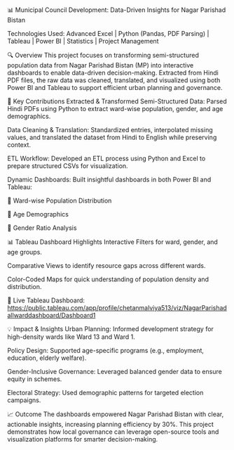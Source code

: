 📊 Municipal Council Development: Data-Driven Insights for Nagar Parishad Bistan

Technologies Used: Advanced Excel | Python (Pandas, PDF Parsing) | Tableau | Power BI | Statistics | Project Management

🔍 Overview
This project focuses on transforming semi-structured population data from Nagar Parishad Bistan (MP) into interactive dashboards to enable data-driven decision-making. Extracted from Hindi PDF files, the raw data was cleaned, translated, and visualized using both Power BI and Tableau to support efficient urban planning and governance.

📌 Key Contributions
Extracted & Transformed Semi-Structured Data: Parsed Hindi PDFs using Python to extract ward-wise population, gender, and age demographics.

Data Cleaning & Translation: Standardized entries, interpolated missing values, and translated the dataset from Hindi to English while preserving context.

ETL Workflow: Developed an ETL process using Python and Excel to prepare structured CSVs for visualization.

Dynamic Dashboards: Built insightful dashboards in both Power BI and Tableau:

📍 Ward-wise Population Distribution

👥 Age Demographics

🚻 Gender Ratio Analysis

📊 Tableau Dashboard Highlights
Interactive Filters for ward, gender, and age groups.

Comparative Views to identify resource gaps across different wards.

Color-Coded Maps for quick understanding of population density and distribution.

🔗 Live Tableau Dashboard: https://public.tableau.com/app/profile/chetanmalviya513/viz/NagarParishadallwarddashboard/Dashboard1

💡 Impact & Insights
Urban Planning: Informed development strategy for high-density wards like Ward 13 and Ward 1.

Policy Design: Supported age-specific programs (e.g., employment, education, elderly welfare).

Gender-Inclusive Governance: Leveraged balanced gender data to ensure equity in schemes.

Electoral Strategy: Used demographic patterns for targeted election campaigns.

📈 Outcome
The dashboards empowered Nagar Parishad Bistan with clear, actionable insights, increasing planning efficiency by 30%. This project demonstrates how local governance can leverage open-source tools and visualization platforms for smarter decision-making.
